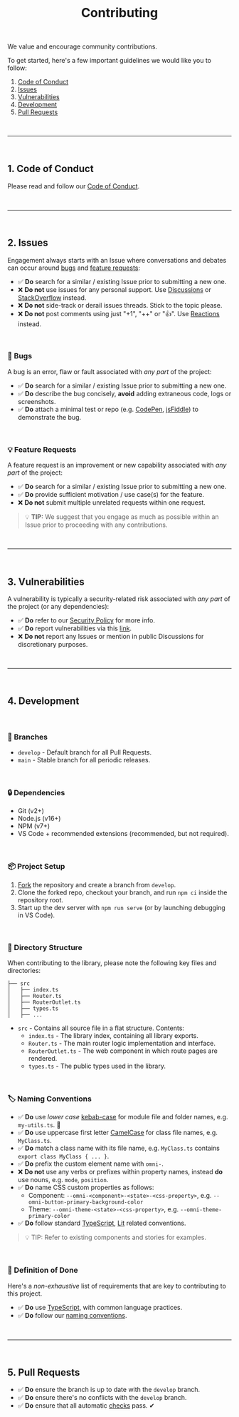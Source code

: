 <br>

<h1 align="center">Contributing</h1>

<br>

We value and encourage community contributions.

To get started, here's a few important guidelines we would like you to follow:

1. [Code of Conduct](#1-code-of-conduct)
2. [Issues](#2-issues)
3. [Vulnerabilities](#3-vulnerabilities)
4. [Development](#4-development)
5. [Pull Requests](#5-pull-requests)

<br>

---

<br>

## 1. Code of Conduct

Please read and follow our [Code of Conduct](https://github.com/capitec/omni-router/blob/develop/CODE_OF_CONDUCT.md).

<br>

---

<br>

## 2. Issues

Engagement always starts with an Issue where conversations and debates can occur around [bugs](#bugs) and [feature requests](#feature-requests):

- ✅ **Do** search for a similar / existing Issue prior to submitting a new one.
- ❌ **Do not** use issues for any personal support. Use [Discussions](https://github.com/capitec/omni-router/discussions) or [StackOverflow](https://stackoverflow.com/) instead.
- ❌ **Do not** side-track or derail issues threads. Stick to the topic please.
- ❌ **Do not** post comments using just "+1", "++" or "👍". Use [Reactions](https://github.blog/2016-03-10-add-reactions-to-pull-requests-issues-and-comments/) instead.

<br>

### 👾 Bugs

A bug is an error, flaw or fault associated with *any part* of the project:

- ✅ **Do** search for a similar / existing Issue prior to submitting a new one.
- ✅ **Do** describe the bug concisely, **avoid** adding extraneous code, logs or screenshots.
- ✅ **Do** attach a minimal test or repo (e.g. [CodePen](https://codepen.io/), [jsFiddle](https://jsfiddle.net/)) to demonstrate the bug.

<br>

### 💡 Feature Requests

A feature request is an improvement or new capability associated with *any part* of the project:

- ✅ **Do** search for a similar / existing Issue prior to submitting a new one.
- ✅ **Do** provide sufficient motivation / use case(s) for the feature. 
- ❌ **Do not** submit multiple unrelated requests within one request.

> 💡 **TIP:** We suggest that you engage as much as possible within an Issue prior to proceeding with any contributions.

<br>

---

<br>

## 3. Vulnerabilities

A vulnerability is typically a security-related risk associated with *any part* of the project (or any dependencies):

- ✅ **Do** refer to our [Security Policy](https://github.com/capitec/omni-router/security/policy) for more info.
- ✅ **Do** report vulnerabilities via this [link](https://github.com/capitec/omni-router/security/advisories/new). 
- ❌ **Do not** report any Issues or mention in public Discussions for discretionary purposes.

<br>

---

<br>

## 4. Development

<br>

### 🌱 Branches

* `develop` - Default branch for all Pull Requests.
* `main` - Stable branch for all periodic releases.

<br>

### 🔒 Dependencies

* Git (v2+)
* Node.js (v16+)
* NPM (v7+)
* VS Code + recommended extensions (recommended, but not required).

<br>

### 📦 Project Setup

1. [Fork](https://github.com/capitec/omni-router/fork) the repository and create a branch from `develop`.
2. Clone the forked repo, checkout your branch, and run `npm ci` inside the repository root.
3. Start up the dev server with `npm run serve` (or by launching debugging in VS Code).

<br>

### 📂 Directory Structure

When contributing to the library, please note the following key files and directories:

```
├── src
│   ├── index.ts
│   ├── Router.ts
│   ├── RouterOutlet.ts
│   ├── types.ts
│   ├── ...
```

* `src` - Contains all source file in a flat structure. Contents:
  * `index.ts` - The library index, containing all library exports.
  * `Router.ts` - The main router logic implementation and interface.
  * `RouterOutlet.ts` - The web component in which route pages are rendered.
  * `types.ts` - The public types used in the library.

<br>

### 🏷 Naming Conventions

- ✅ **Do** use *lower case* [kebab-case](https://en.wikipedia.org/wiki/Letter_case#Kebab_case) for module file and folder names, e.g. `my-utils.ts`. 🍢
- ✅ **Do** use uppercase first letter [CamelCase](https://en.wikipedia.org/wiki/Camel_case) for class file names, e.g. `MyClass.ts`.
- ✅ **Do** match a class name with its file name, e.g. `MyClass.ts` contains `export class MyClass { ... }`.
- ✅ **Do** prefix the custom element name with `omni-`.
- ❌ **Do not** use any verbs or prefixes within property names, instead **do** use nouns, e.g. `mode`, `position`.
- ✅ **Do** name CSS custom properties as follows: 
  * Component: `--omni-<component>-<state>-<css-property>`, e.g. `--omni-button-primary-background-color`
  * Theme: `--omni-theme-<state>-<css-property>`, e.g. `--omni-theme-primary-color`
- ✅ **Do** follow standard [TypeScript](https://www.typescriptlang.org/docs/), [Lit](https://lit.dev/docs/) related conventions. 

> 💡 TIP: Refer to existing components and stories for examples. 


<br>

### 🎯 Definition of Done

Here's a *non-exhaustive* list of requirements that are key to contributing to this project.

- ✅ **Do** use [TypeScript](https://www.typescriptlang.org/docs/), with common language practices.
- ✅ **Do** follow our [naming conventions](#naming-conventions).

<br>

---

<br>

## 5. Pull Requests

- ✅ **Do** ensure the branch is up to date with the `develop` branch.
- ✅ **Do** ensure there's no conflicts with the `develop` branch.
- ✅ **Do** ensure that all automatic [checks](#checks) pass. ✔